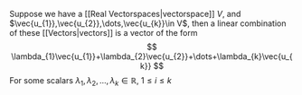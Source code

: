 Suppose we have a [[Real Vectorspaces|vectorspace]] $V$, and $\vec{u_{1}},\vec{u_{2}},\dots,\vec{u_{k}}\in V$, then a linear combination of these [[Vectors|vectors]] is a vector of the form
$$
\lambda_{1}\vec{u_{1}}+\lambda_{2}\vec{u_{2}}+\dots+\lambda_{k}\vec{u_{k}}
$$
For some scalars $\lambda_{1},\lambda_{2},\dots,\lambda_{k}\in\mathbb{R}$, $1\leq i\leq k$